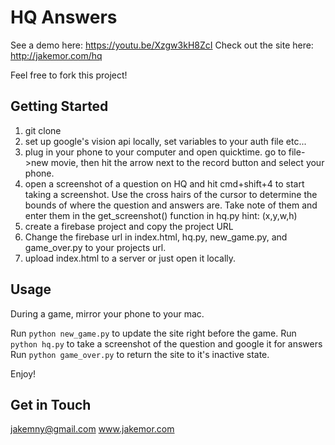 # HQ Answers

See a demo here: https://youtu.be/Xzgw3kH8ZcI
Check out the site here: http://jakemor.com/hq

Feel free to fork this project!

## Getting Started

1) git clone
2) set up google's vision api locally, set variables to your auth file etc...
3) plug in your phone to your computer and open quicktime. go to file->new movie, then hit the arrow next to the record button and select your phone. 
4) open a screenshot of a question on HQ and hit cmd+shift+4 to start taking a screenshot. Use the cross hairs of the cursor to determine the bounds of where the question and answers are. Take note of them and enter them in the get_screenshot() function in hq.py hint: (x,y,w,h)
6) create a firebase project and copy the project URL
5) Change the firebase url in index.html, hq.py, new_game.py, and game_over.py to your projects url.
6) upload index.html to a server or just open it locally. 

## Usage

During a game, mirror your phone to your mac. 

Run `python new_game.py` to update the site right before the game.
Run `python hq.py` to take a screenshot of the question and google it for answers
Run `python game_over.py` to return the site to it's inactive state.

Enjoy!

## Get in Touch

jakemny@gmail.com
www.jakemor.com
